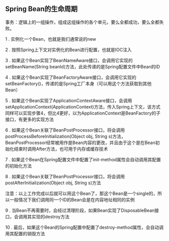 ## Spring Bean的生命周期    
   
事务：逻辑上的一组操作，组成这组操作的各个单元，要么全都成功，要么全都失败。   
    
  
1 . 实例化一个Bean，也就是我们通常说的new

2 . 按照Spring上下文对实例化的Bean进行配置，也就是IOC注入

3 . 如果这个Bean实现了BeanNameAware接口，会调用它实现的setBeanName(String beanId)方法，此处传递的是Spring配置文件中Bean的ID

4 . 如果这个Bean实现了BeanFactoryAware接口，会调用它实现的setBeanFactory()，传递的是Spring工厂本身（可以用这个方法获取到其他Bean）

5 . 如果这个Bean实现了ApplicationContextAware接口，会调用setApplicationContext(ApplicationContext)方法，传入Spring上下文，该方式同样可以实现步骤4，但比4更好，以为ApplicationContext是BeanFactory的子接口，有更多的实现方法

6 . 如果这个Bean关联了BeanPostProcessor接口，将会调用postProcessBeforeInitialization(Object obj, String s)方法，BeanPostProcessor经常被用作是Bean内容的更改，并且由于这个是在Bean初始化结束时调用After方法，也可用于内存或缓存技术

7 . 如果这个Bean在Spring配置文件中配置了init-method属性会自动调用其配置的初始化方法

8 . 如果这个Bean关联了BeanPostProcessor接口，将会调用postAfterInitialization(Object obj, String s)方法

注意：以上工作完成以后就可以用这个Bean了，那这个Bean是一个single的，所以一般情况下我们调用同一个ID的Bean会是在内容地址相同的实例

9 . 当Bean不再需要时，会经过清理阶段，如果Bean实现了DisposableBean接口，会调用其实现的destroy方法

10 . 最后，如果这个Bean的Spring配置中配置了destroy-method属性，会自动调用其配置的销毁方法